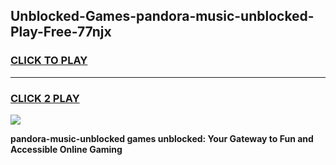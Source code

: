 
## Unblocked-Games-pandora-music-unblocked-Play-Free-77njx
<h3>
<a href="https://premium76.site?title=pandora-music-unblocked&ref=20M">CLICK TO PLAY</a></h3>
<hr>

<h3>
<a href="https://premium76.site?title=pandora-music-unblocked&ref=20M">CLICK 2 PLAY</a>
  
</h3>

<a href="https://premium76.site?title=pandora-music-unblocked&ref=19M"><img src="https://clearcache.store/games.png"></a>


**pandora-music-unblocked games unblocked: Your Gateway to Fun and Accessible Online Gaming**
